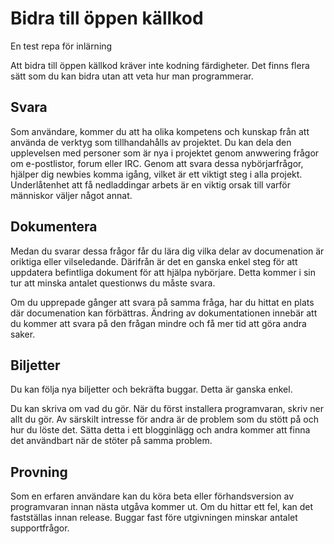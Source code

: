 # Bidra till öppen källkod

En test repa för inlärning

Att bidra till öppen källkod kräver inte kodning färdigheter. Det finns flera sätt som du kan bidra utan att veta hur man programmerar.


## Svara

Som användare, kommer du att ha olika kompetens och kunskap från att använda de verktyg som tillhandahålls av projektet. Du kan dela den upplevelsen med personer som är nya i projektet genom anwwering frågor om e-postlistor, forum eller IRC. Genom att svara dessa nybörjarfrågor, hjälper dig newbies komma igång, vilket är ett viktigt steg i alla projekt. Underlåtenhet att få nedladdingar arbets är en viktig orsak till varför människor väljer något annat.

## Dokumentera

Medan du svarar dessa frågor får du lära dig vilka delar av documenation är oriktiga eller vilseledande. Därifrån är det en ganska enkel steg för att uppdatera befintliga dokument för att hjälpa nybörjare. Detta kommer i sin tur att minska antalet questionws du måste svara.

Om du upprepade gånger att svara på samma fråga, har du hittat en plats där documenation kan förbättras. Ändring av dokumentationen innebär att du kommer att svara på den frågan mindre och få mer tid att göra andra saker.

## Biljetter

Du kan följa nya biljetter och bekräfta buggar. Detta är ganska enkel.

Du kan skriva om vad du gör. När du först installera programvaran, skriv ner allt du gör. Av särskilt intresse för andra är de problem som du stött på och hur du löste det. Sätta detta i ett blogginlägg och andra kommer att finna det användbart när de stöter på samma problem.

## Provning

Som en erfaren användare kan du köra beta eller förhandsversion av programvaran innan nästa utgåva kommer ut. Om du hittar ett fel, kan det fastställas innan release. Buggar fast före utgivningen minskar antalet supportfrågor.
